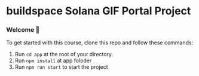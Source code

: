 # buildspace Solana GIF Portal Project

### **Welcome 👋**
To get started with this course, clone this repo and follow these commands:

1. Run `cd app` at the root of your directory.
2. Run `npm install` at app foloder
3. Run `npm run start` to start the project